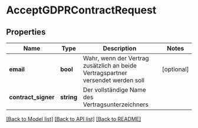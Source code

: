 # AcceptGDPRContractRequest

## Properties
Name | Type | Description | Notes
------------ | ------------- | ------------- | -------------
**email** | **bool** | Wahr, wenn der Vertrag zusätzlich an beide Vertragspartner versendet werden soll | [optional] 
**contract_signer** | **string** | Der vollständige Name des Vertragsunterzeichners | 

[[Back to Model list]](../README.md#documentation-for-models) [[Back to API list]](../README.md#documentation-for-api-endpoints) [[Back to README]](../README.md)


